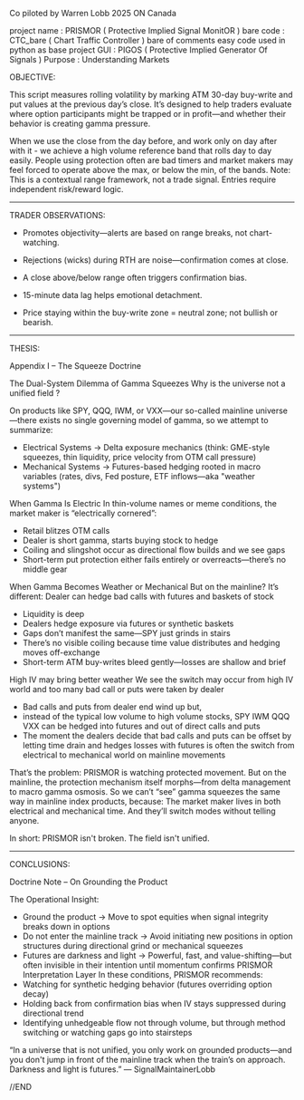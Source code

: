 Co piloted by Warren Lobb
2025
ON Canada

project name :   PRISMOR  ( Protective Implied Signal MonitOR ) 
bare code    :   CTC_bare ( Chart Traffic Controller ) bare of comments easy code used in python as base project
GUI          :   PIGOS    ( Protective Implied Generator Of Signals )
Purpose      :   Understanding Markets 			


OBJECTIVE:

This script measures rolling volatility by marking ATM 30-day buy-write and put values at the previous day’s close. It’s designed to help traders evaluate where option participants might be trapped or in profit—and whether their behavior is creating gamma pressure.


When we use the close from the day before, and work only on day after with it - we achieve a high volume reference band that rolls day to day easily.
People using protection often are bad timers and market makers may feel forced to operate above the max, or below the min, of the bands.
Note: This is a contextual range framework, not a trade signal. Entries require independent risk/reward logic.

________________________________________________________________________________________________________________________

TRADER OBSERVATIONS:

- Promotes objectivity—alerts are based on range breaks, not chart-watching.

- Rejections (wicks) during RTH are noise—confirmation comes at close.

- A close above/below range often triggers confirmation bias.

- 15-minute data lag helps emotional detachment.

- Price staying within the buy-write zone = neutral zone; not bullish or bearish.

________________________________________________________________________________________________________________________





THESIS:

Appendix I – The Squeeze Doctrine

The Dual-System Dilemma of Gamma Squeezes
Why is the universe not a unified field ?

On products like SPY, QQQ, IWM, or VXX—our so-called mainline universe—there exists no single governing model of gamma, so we attempt to summarize:
- Electrical Systems → Delta exposure mechanics (think: GME-style squeezes, thin liquidity, price velocity from OTM call pressure)
- Mechanical Systems → Futures-based hedging rooted in macro variables (rates, divs, Fed posture, ETF inflows—aka "weather systems")

When Gamma Is Electric
In thin-volume names or meme conditions, the market maker is “electrically cornered”:
- Retail blitzes OTM calls
- Dealer is short gamma, starts buying stock to hedge
- Coiling and slingshot occur as directional flow builds and we see gaps
- Short-term put protection either fails entirely or overreacts—there’s no middle gear

When Gamma Becomes Weather or Mechanical 
But on the mainline? It’s different: Dealer can hedge bad calls with futures and baskets of stock
- Liquidity is deep
- Dealers hedge exposure via futures or synthetic baskets
- Gaps don’t manifest the same—SPY just grinds in stairs
- There’s no visible coiling because time value distributes and hedging moves off-exchange
- Short-term ATM buy-writes bleed gently—losses are shallow and brief


High IV may bring better weather
We see the switch may occur from high IV world and too many bad call or puts were taken by dealer 
- Bad calls and puts from dealer end wind up but,
- instead of the typical low volume to high volume stocks, SPY IWM QQQ VXX can be hedged into futures and out of direct calls and puts
- The moment the dealers decide that bad calls and puts can be offset by letting time drain and hedges losses with futures is often the
  switch from electrical to mechanical world on mainline movements


That’s the problem: PRISMOR is watching protected movement. But on the mainline, the protection mechanism itself morphs—from delta management to macro gamma osmosis.
So we can’t “see” gamma squeezes the same way in mainline index products, because:
The market maker lives in both electrical and mechanical time. And they’ll switch modes without telling anyone.

In short: PRISMOR isn't broken. The field isn't unified.




________________________________________________________________________________________________________________________






CONCLUSIONS:

Doctrine Note – On Grounding the Product

The Operational Insight:
- Ground the product → Move to spot equities when signal integrity breaks down in options
- Do not enter the mainline track → Avoid initiating new positions in option structures during directional grind or mechanical squeezes
- Futures are darkness and light → Powerful, fast, and value-shifting—but often invisible in their intention until momentum confirms
PRISMOR Interpretation Layer
In these conditions, PRISMOR recommends:
- Watching for synthetic hedging behavior (futures overriding option decay)
- Holding back from confirmation bias when IV stays suppressed during directional trend
- Identifying unhedgeable flow not through volume, but through method switching or watching gaps go into stairsteps


“In a universe that is not unified, you only work on grounded products—and you don't jump in front of the mainline track when the train’s on approach. Darkness and light is futures.”
— SignalMaintainerLobb






//END	
